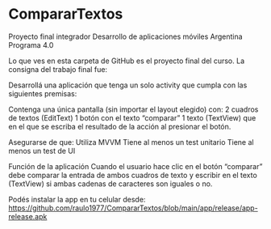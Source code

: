 # CompararTextos
Proyecto final integrador
Desarrollo de aplicaciones móviles
Argentina Programa 4.0

Lo que ves en esta carpeta de GitHub es el proyecto final del curso. La consigna del trabajo final fue:

Desarrollá una aplicación que tenga un solo activity que cumpla con las siguientes premisas:

Contenga una única pantalla (sin importar el layout elegido) con:
2 cuadros de textos (EditText) 
1 botón con el texto “comparar”
1 texto (TextView) que en el que se escriba el resultado de la acción al presionar el botón.

Asegurarse de que:
Utiliza MVVM
Tiene al menos un test unitario
Tiene al menos un test de UI

Función de la aplicación
Cuando el usuario hace clic en el botón “comparar” debe comparar la entrada de ambos cuadros de texto y escribir en el texto (TextView) si ambas cadenas de caracteres son iguales o no.

Podés instalar la app en tu celular desde:
https://github.com/raulo1977/CompararTextos/blob/main/app/release/app-release.apk
